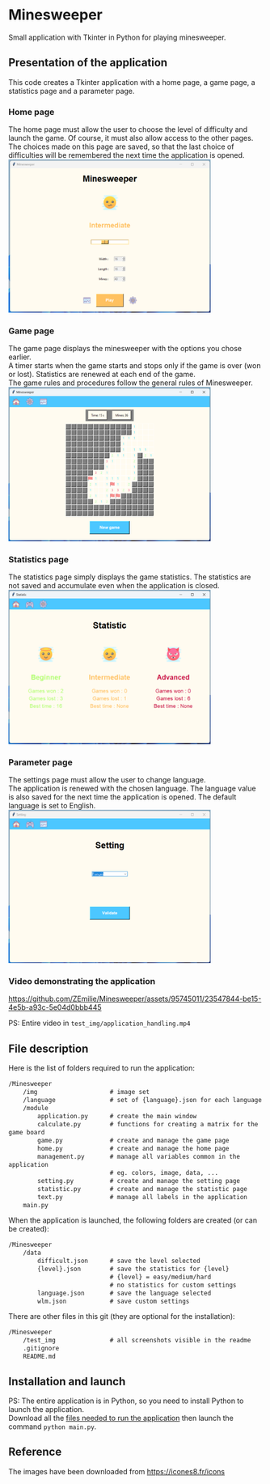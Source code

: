 # Minesweeper

Small application with Tkinter in Python for playing minesweeper.

## Presentation of the application

This code creates a Tkinter application with a home page, a game page, a statistics page and a parameter page.

### Home page

The home page must allow the user to choose the level of difficulty and launch the game. Of course, it must also allow access to the other pages.  
The choices made on this page are saved, so that the last choice of difficulties will be remembered the next time the application is opened.  
<img src="/test_img/home.png" style="width:400px" />

### Game page

The game page displays the minesweeper with the options you chose earlier.  
A timer starts when the game starts and stops only if the game is over (won or lost). Statistics are renewed at each end of the game.  
The game rules and procedures follow the general rules of Minesweeper.  
<img src="/test_img/game.png" style="width:400px" />

### Statistics page

The statistics page simply displays the game statistics. The statistics are not saved and accumulate even when the application is closed.  
<img src="/test_img/statistic.png" style="width:400px" />

### Parameter page

The settings page must allow the user to change language.  
The application is renewed with the chosen language. The language value is also saved for the next time the application is opened. The default language is set to English.  
<img src="/test_img/setting.png" style="width:400px" />

### Video demonstrating the application

https://github.com/ZEmilie/Minesweeper/assets/95745011/23547844-be15-4e5b-a93c-5e04d0bbb445  

PS: Entire video in `test_img/application_handling.mp4`

## File description

Here is the list of folders required to run the application:
<a id="file-required"></a>
```
/Minesweeper
    /img                    # image set
    /language               # set of {language}.json for each language
    /module
        application.py      # create the main window
        calculate.py        # functions for creating a matrix for the game board
        game.py             # create and manage the game page
        home.py             # create and manage the home page
        management.py       # manage all variables common in the application
                            # eg. colors, image, data, ...
        setting.py          # create and manage the setting page
        statistic.py        # create and manage the statistic page
        text.py             # manage all labels in the application
    main.py
```

When the application is launched, the following folders are created (or can be created):
```
/Minesweeper
    /data
        difficult.json      # save the level selected
        {level}.json        # save the statistics for {level}
                            # {level} = easy/medium/hard
                            # no statistics for custom settings
        language.json       # save the language selected
        wlm.json            # save custom settings
```

There are other files in this git (they are optional for the installation):
```
/Minesweeper
    /test_img               # all screenshots visible in the readme
    .gitignore
    README.md
```

## Installation and launch

PS: The entire application is in Python, so you need to install Python to launch the application.  
Download all the [files needed to run the application](#file-required) then launch the command `python main.py`.

## Reference

The images have been downloaded from https://icones8.fr/icons
